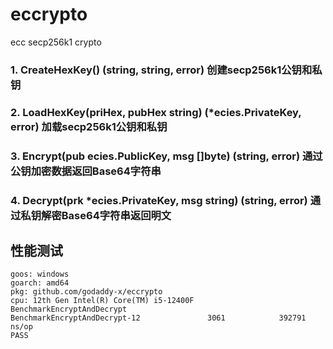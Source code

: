 # eccrypto
ecc secp256k1 crypto

### 1. CreateHexKey() (string, string, error) 创建secp256k1公钥和私钥
### 2. LoadHexKey(priHex, pubHex string) (*ecies.PrivateKey, error) 加载secp256k1公钥和私钥
### 3. Encrypt(pub ecies.PublicKey, msg []byte) (string, error) 通过公钥加密数据返回Base64字符串
### 4. Decrypt(prk *ecies.PrivateKey, msg string) (string, error) 通过私钥解密Base64字符串返回明文

## 性能测试
```
goos: windows
goarch: amd64
pkg: github.com/godaddy-x/eccrypto
cpu: 12th Gen Intel(R) Core(TM) i5-12400F
BenchmarkEncryptAndDecrypt
BenchmarkEncryptAndDecrypt-12               3061            392791 ns/op
PASS
```